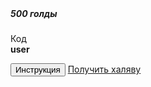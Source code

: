 <div class="col-lg-3" id="5">
                    <div class="card shadow-sm border-0 mb-4 ">
                        <div class="dataimage" style="background: url(https://yt3.ggpht.com/ytc/AKedOLRMIBfC_Snc2So5UrcUJrx5EDQten-1wFSazA92=s900-c-k-c0x00ffffff-no-rj);width: 100%;height: 100px;display: block;background-repeat: no-repeat;background-position: center;"></div>
                        <div class="card-body">
                            <h5 class="card-title border-top border-bottom p-2">500 голды</h5>
                            <p class="card-text">Код<br><b>user</b></p>
                            <button type="button" class="btn btn-block btn-primary shadow-sm" data-toggle="modal" data-target="#modal5">Инструкция</button>
                            <a target="_blank" href="https://ggstandoff.net/user" class="btn btn-success btn-block shadow-sm">Получить халяву</a>
                                                    </div>
